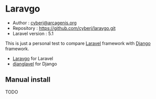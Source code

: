 # Laravgo

* Author : <cyberj@arcagenis.org>
* Repository : https://github.com/cyberj/laravgo.git
* Laravel version : 5.1

This is just a personal test to compare [Laravel](http://laravel.com/) framework with [Django](http://djangoproject.com) framework.

* [Laravgo](https://github.com/cyberj/laravgo) for Laravel
* [djanglavel](https://github.com/cyberj/djanglavel) for Django

## Manual install

TODO
